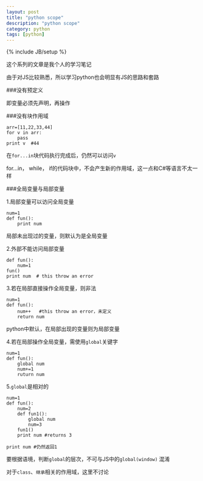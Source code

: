 ```yaml
---
layout: post
title: "python scope"
description: "python scope"
category: python
tags: [python]
---
```

{% include JB/setup %}

这个系列的文章是我个人的学习笔记

由于对JS比较熟悉，所以学习python也会明显有JS的思路和套路

###没有预定义

即变量必须先声明，再操作

###没有块作用域

	arr=[11,22,33,44]
	for v in arr:
		pass
	print v  #44

在`for...in`块代码执行完成后，仍然可以访问`v`

for...in， while， if的代码块中，不会产生新的作用域，这一点和C#等语言不太一样


###全局变量与局部变量

1.局部变量可以访问全局变量

	num=1
	def fun():
		print num

局部未出现过的变量，则默认为是全局变量

2.外部不能访问局部变量

	def fun():
		num=1
	fun()
	print num  # this throw an error


3.若在局部直接操作全局变量，则非法

	num=1
	def fun():
		num++   #this throw an error，未定义
		return num 

python中默认，在局部出现的变量则为局部变量

4.若在局部操作全局变量，需使用`global`关键字

	num=1
	def fun():
		global num
		num+=1
		ruturn num

5.`global`是相对的

	num=1
	def fun():
		num=2
		def fun1():
			global num
			num=3
		fun1()  
		print num #returns 3

	print num #仍然返回1
		
		
要根据语境，判断`global`的层次，不可与JS中的`global(window)`
混淆


对于`class`、`继承`相关的作用域，这里不讨论

